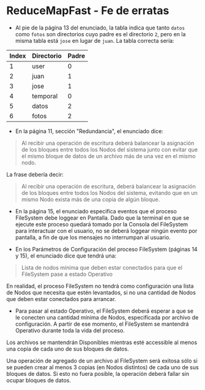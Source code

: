 ReduceMapFast - Fe de erratas
=============================

* Al pie de la página 13 del enunciado, la tabla indica que tanto `datos` como `fotos` son directorios cuyo padre es el directorio `2`, pero en la misma tabla está `jose` en lugar de `juan`. La tabla correcta sería:

| Index | Directorio | Padre |
|-------|------------|-------|
|   1   | user       |   0   |
|   2   | juan       |   1   |
|   3   | jose       |   1   |
|   4   | temporal   |   0   |
|   5   | datos      |   2   |
|   6   | fotos      |   2   |

* En la página 11, sección "Redundancia", el enunciado dice:
> Al recibir una operación de escritura deberá balancear la asignación de los bloques entre todos los Nodos del sistema junto con evitar que el mismo bloque de datos de un archivo más de una vez en el mismo nodo.

La frase debería decir:
> Al recibir una operación de escritura, deberá balancear la asignación de los bloques entre todos los Nodos del sistema, evitando que en un mismo Nodo exista más de una copia de algún bloque.

* En la página 15, el enunciado especifica eventos que el proceso FileSystem debe loggear en Pantalla. Dado que la terminal en que se ejecute este proceso quedará tomado por la Consola del FileSystem para interactuar con el usuario, no se deberá loggear ningún evento por pantalla, a fin de que los mensajes no interrumpan al usuario.

* En los Parámetros de Configuración del proceso FileSystem (páginas 14 y 15), el enunciado dice que tendrá una:
> Lista de nodos mínima que deben estar conectados para que el FileSystem pase a estado Operativo

En realidad, el proceso FileSystem no tendrá como configuración una lista de Nodos que necesita que estén levantados, si no una cantidad de Nodos que deben estar conectados para arrancar.

* Para pasar al estado Operativo, el FileSystem deberá esperar a que se le conecten una cantidad mínima de Nodos, especificada por archivo de configuración. A partir de ese momento, el FileSystem se mantendrá Operativo durante toda la vida del proceso.

Los archivos se mantendrán Disponibles mientras esté accessible al menos una copia de cada uno de sus bloques de datos.

Una operación de agregado de un archivo al FileSystem será exitosa sólo si se pueden crear al menos 3 copias (en Nodos distintos) de cada uno de sus bloques de datos. Si esto no fuera posible, la operación deberá fallar sin ocupar bloques de datos.
